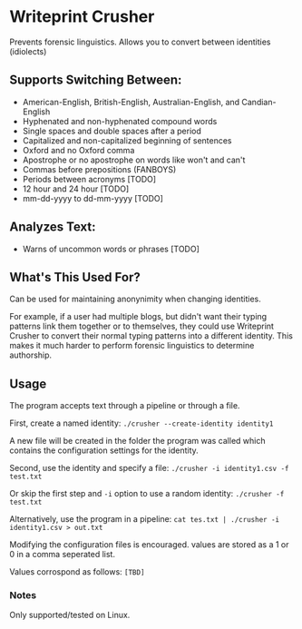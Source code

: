 # Writeprint Crusher
Prevents forensic linguistics.  Allows you to convert between identities (idiolects)

## Supports Switching Between:
* American-English, British-English, Australian-English, and Candian-English
* Hyphenated and non-hyphenated compound words
* Single spaces and double spaces after a period
* Capitalized and non-capitalized beginning of sentences
* Oxford and no Oxford comma
* Apostrophe or no apostrophe on words like won't and can't
* Commas before prepositions (FANBOYS)
* Periods between acronyms [TODO]
* 12 hour and 24 hour [TODO]
* mm-dd-yyyy to dd-mm-yyyy [TODO]

## Analyzes Text:
* Warns of uncommon words or phrases [TODO]

## What's This Used For?
Can be used for maintaining anonynimity when changing identities.

For example, if a user had multiple blogs, but didn't want their typing patterns link them together or to themselves, they could use Writeprint Crusher to convert their normal typing patterns into a different identity.  This makes it much harder to perform forensic linguistics to determine authorship.

## Usage
The program accepts text through a pipeline or through a file.

First, create a named identity: `./crusher --create-identity identity1`

A new file will be created in the folder the program was called which contains the configuration settings for the identity.

Second, use the identity and specify a file: `./crusher -i identity1.csv -f test.txt`

Or skip the first step and `-i` option to use a random identity: `./crusher -f test.txt`

Alternatively, use the program in a pipeline: `cat tes.txt | ./crusher -i identity1.csv > out.txt`

Modifying the configuration files is encouraged.  values are stored as a 1 or 0 in a comma seperated list.

Values corrospond as follows:
`[TBD]`
### Notes
Only supported/tested on Linux.